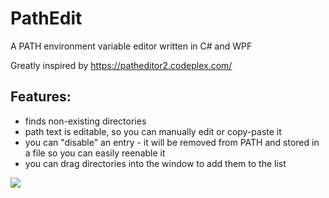 PathEdit
========

A PATH environment variable editor written in C# and WPF

Greatly inspired by https://patheditor2.codeplex.com/

## Features:

- finds non-existing directories
- path text is editable, so you can manually edit or copy-paste it
- you can "disable" an entry - it will be removed from PATH and stored in a file so you can easily reenable it
- you can drag directories into the window to add them to the list

![](http://puu.sh/bT8Pf/fd64216eaa.png)

